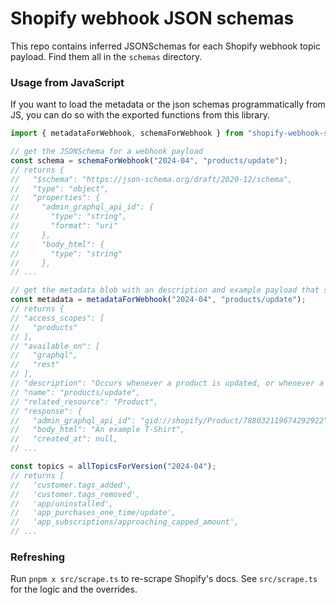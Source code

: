 # Shopify webhook JSON schemas

This repo contains inferred JSONSchemas for each Shopify webhook topic payload. Find them all in the `schemas` directory.

### Usage from JavaScript

If you want to load the metadata or the json schemas programmatically from JS, you can do so with the exported functions from this library.

```typescript
import { metadataForWebhook, schemaForWebhook } from "shopify-webhook-schemas";

// get the JSONSchema for a webhook payload
const schema = schemaForWebhook("2024-04", "products/update");
// returns {
//   "$schema": "https://json-schema.org/draft/2020-12/schema",
//   "type": "object",
//   "properties": {
//     "admin_graphql_api_id": {
//       "type": "string",
//       "format": "uri"
//     },
//     "body_html": {
//       "type": "string"
//     },
// ...

// get the metadata blob with an description and example payload that shopify puts in their docs
const metadata = metadataForWebhook("2024-04", "products/update");
// returns {
// "access_scopes": [
//   "products"
// ],
// "available_on": [
//   "graphql",
//   "rest"
// ],
// "description": "Occurs whenever a product is updated, or whenever a product is ordered, or whenever a variant is added, removed, or updated. Product webhooks will return a full variants payload for the first 100 records.For variants 101+, the payload won't include the full variant details,but the variant_gids field will still be included for these variants.",
// "name": "products/update",
// "related_resource": "Product",
// "response": {
//   "admin_graphql_api_id": "gid://shopify/Product/788032119674292922",
//   "body_html": "An example T-Shirt",
//   "created_at": null,
// ...

const topics = allTopicsForVersion("2024-04");
// returns [
//   'customer.tags_added',
//   'customer.tags_removed',
//   'app/uninstalled',
//   'app_purchases_one_time/update',
//   'app_subscriptions/approaching_capped_amount',
// ...
```

### Refreshing

Run `pnpm x src/scrape.ts` to re-scrape Shopify's docs. See `src/scrape.ts` for the logic and the overrides.
